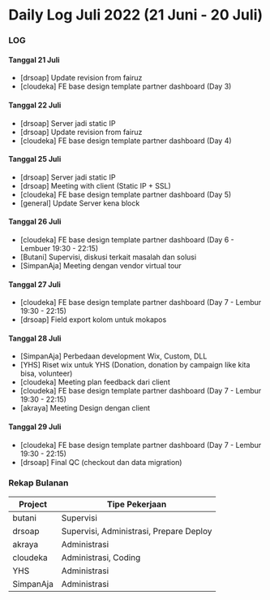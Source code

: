 # Daily Log Juli 2022 (21 Juni - 20 Juli)

### LOG

#### Tanggal 21 Juli
* [drsoap] Update revision from fairuz
* [cloudeka] FE base design template partner dashboard (Day 3)

#### Tanggal 22 Juli
* [drsoap] Server jadi static IP
* [drsoap] Update revision from fairuz
* [cloudeka] FE base design template partner dashboard (Day 4)

#### Tanggal 25 Juli
* [drsoap] Server jadi static IP
* [drsoap] Meeting with client (Static IP + SSL)
* [cloudeka] FE base design template partner dashboard (Day 5)
* [general] Update Server kena block

#### Tanggal 26 Juli
* [cloudeka] FE base design template partner dashboard (Day 6 - Lembuer 19:30 - 22:15)
* [Butani] Supervisi, diskusi terkait masalah dan solusi
* [SimpanAja] Meeting dengan vendor virtual tour

#### Tanggal 27 Juli
* [cloudeka] FE base design template partner dashboard (Day 7 - Lembur 19:30 - 22:15)
* [drsoap] Field export kolom untuk mokapos

#### Tanggal 28 Juli
* [SimpanAja] Perbedaan development Wix, Custom, DLL
* [YHS] Riset wix untuk YHS (Donation, donation by campaign like kita bisa, volunteer)
* [cloudeka] Meeting plan feedback dari client
* [cloudeka] FE base design template partner dashboard (Day 7 - Lembur 19:30 - 22:15)
* [akraya] Meeting Design dengan client

#### Tanggal 29 Juli
* [cloudeka] FE base design template partner dashboard (Day 7 - Lembur 19:30 - 22:15)
* [drsoap] Final QC (checkout dan data migration)


### Rekap Bulanan
Project 		| Tipe Pekerjaan
------------	| ---------------
butani			| Supervisi
drsoap			| Supervisi, Administrasi, Prepare Deploy
akraya			| Administrasi
cloudeka		| Administrasi, Coding
YHS				| Administrasi
SimpanAja		| Administrasi